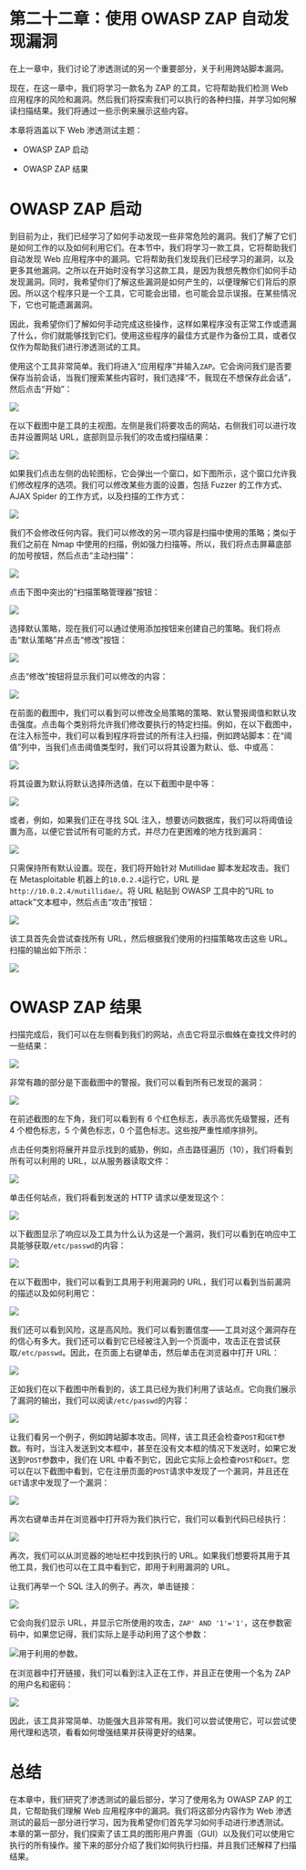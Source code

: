 # 第二十二章：使用 OWASP ZAP 自动发现漏洞

在上一章中，我们讨论了渗透测试的另一个重要部分，关于利用跨站脚本漏洞。

现在，在这一章中，我们将学习一款名为 ZAP 的工具，它将帮助我们检测 Web 应用程序的风险和漏洞。然后我们将探索我们可以执行的各种扫描，并学习如何解读扫描结果。我们将通过一些示例来展示这些内容。

本章将涵盖以下 Web 渗透测试主题：

+   OWASP ZAP 启动

+   OWASP ZAP 结果

# OWASP ZAP 启动

到目前为止，我们已经学习了如何手动发现一些非常危险的漏洞。我们了解了它们是如何工作的以及如何利用它们。在本节中，我们将学习一款工具，它将帮助我们自动发现 Web 应用程序中的漏洞。它将帮助我们发现我们已经学习的漏洞，以及更多其他漏洞。之所以在开始时没有学习这款工具，是因为我想先教你们如何手动发现漏洞。同时，我希望你们了解这些漏洞是如何产生的，以便理解它们背后的原因。所以这个程序只是一个工具，它可能会出错，也可能会显示误报。在某些情况下，它也可能遗漏漏洞。

因此，我希望你们了解如何手动完成这些操作，这样如果程序没有正常工作或遗漏了什么，你们就能够找到它们。使用这些程序的最佳方式是作为备份工具，或者仅仅作为帮助我们进行渗透测试的工具。

使用这个工具非常简单。我们将进入“应用程序”并输入`ZAP`。它会询问我们是否要保存当前会话，当我们搜索某些内容时，我们选择“不，我现在不想保存此会话”，然后点击“开始”：

![](img/5a68f4a2-fe59-4add-a48b-a831b17b0b77.png)

在以下截图中是工具的主视图。左侧是我们将要攻击的网站，右侧我们可以进行攻击并设置网站 URL，底部则显示我们的攻击或扫描结果：

![](img/aad43298-5494-4e63-8b1e-0d9cfb41c7a9.png)

如果我们点击左侧的齿轮图标，它会弹出一个窗口，如下图所示，这个窗口允许我们修改程序的选项。我们可以修改某些方面的设置，包括 Fuzzer 的工作方式、AJAX Spider 的工作方式，以及扫描的工作方式：

![](img/008df137-c183-4b4e-9a2a-a3f5f13b90f2.png)

我们不会修改任何内容。我们可以修改的另一项内容是扫描中使用的策略；类似于我们之前在 Nmap 中使用的扫描，例如强力扫描等。所以，我们将点击屏幕底部的加号按钮，然后点击“主动扫描”：

![](img/f4f7002d-34fb-46cc-889d-8e7efe43a1fb.png)

点击下图中突出的“扫描策略管理器”按钮：

![](img/b6221304-e6f6-4afe-bd44-3a583d5576c1.png)

选择默认策略，现在我们可以通过使用添加按钮来创建自己的策略。我们将点击“默认策略”并点击“修改”按钮：

![](img/8a9b4f1b-dfd7-420e-af60-72603dd6715b.png)

点击“修改”按钮将显示我们可以修改的内容：

![](img/bef906d4-2ff3-445f-8869-c45a4b37f4ac.png)

在前面的截图中，我们可以看到可以修改全局策略的策略、默认警报阈值和默认攻击强度。点击每个类别将允许我们修改要执行的特定扫描。例如，在以下截图中，在注入标签中，我们可以看到程序将尝试的所有注入扫描，例如跨站脚本：在“阈值”列中，当我们点击阈值类型时，我们可以将其设置为默认、低、中或高：

![](img/b35f5937-dcad-484a-b1db-abcb130251cb.png)

将其设置为默认将默认选择所选值，在以下截图中是中等：

![](img/5ff94e33-1ed5-4f3c-8fbe-8ec8e5f3f1ee.png)

或者，例如，如果我们正在寻找 SQL 注入，想要访问数据库，我们可以将阈值设置为高，以便它尝试所有可能的方式，并尽力在更困难的地方找到漏洞：

![](img/89a7a2bf-af2e-4c59-ab12-e0df5488ce0c.png)

只需保持所有默认设置。现在，我们将开始针对 Mutillidae 脚本发起攻击。我们在 Metasploitable 机器上的`10.0.2.4`运行它，URL 是`http://10.0.2.4/mutillidae/`。将 URL 粘贴到 OWASP 工具中的“URL to attack”文本框中，然后点击“攻击”按钮：

![](img/b5d57c22-2cee-47ed-a778-8d0071b66542.png)

该工具首先会尝试查找所有 URL，然后根据我们使用的扫描策略攻击这些 URL。扫描的输出如下所示：

![](img/f2dba94f-eb42-4705-aa1f-210c2df81360.png)

# OWASP ZAP 结果

扫描完成后，我们可以在左侧看到我们的网站，点击它将显示蜘蛛在查找文件时的一些结果：

![](img/bcaab2c3-7758-4ad5-839d-ba22e360e192.png)

非常有趣的部分是下面截图中的警报。我们可以看到所有已发现的漏洞：

![](img/ff31805c-b290-410f-b55b-48454294dfb4.png)

在前述截图的左下角，我们可以看到有 6 个红色标志，表示高优先级警报，还有 4 个橙色标志，5 个黄色标志，0 个蓝色标志。这些按严重性顺序排列。

点击任何类别将展开并显示找到的威胁，例如，点击路径遍历（10），我们将看到所有可以利用的 URL，以从服务器读取文件：

![](img/46eb2954-4f04-40b9-a714-ef98ef4be8a5.png)

单击任何站点，我们将看到发送的 HTTP 请求以便发现这个：

![](img/f1d24a90-02ce-4f23-937a-c66953e49238.png)

以下截图显示了响应以及工具为什么认为这是一个漏洞，我们可以看到在响应中工具能够获取`/etc/passwd`的内容：

![](img/a74d3604-bc84-4adc-9aa0-a6684d820d4a.png)

在以下截图中，我们可以看到工具用于利用漏洞的 URL，我们可以看到当前漏洞的描述以及如何利用它：

![](img/3b5df714-07f9-4270-9d18-634d85f37493.png)

我们还可以看到风险，这是高风险。我们可以看到置信度——工具对这个漏洞存在的信心有多大。我们还可以看到它已经被注入到一个页面中，攻击正在尝试获取`/etc/passwd`。因此，在页面上右键单击，然后单击在浏览器中打开 URL：

![](img/a83090ba-5317-4d2b-8cf3-e80840f3b09e.png)

正如我们在以下截图中所看到的，该工具已经为我们利用了该站点。它向我们展示了漏洞的输出，我们可以阅读`/etc/passwd`的内容：

![](img/af179346-1b94-4fb0-a83d-202748a4105b.png)

让我们看另一个例子，例如跨站脚本攻击。同样，该工具还会检查`POST`和`GET`参数。有时，当注入发送到文本框中，甚至在没有文本框的情况下发送时，如果它发送到`POST`参数中，我们在 URL 中看不到它，因此它实际上会检查`POST`和`GET`。您可以在以下截图中看到，它在注册页面的`POST`请求中发现了一个漏洞，并且还在`GET`请求中发现了一个漏洞：

![](img/af264dbe-bb3b-4eb7-96b5-9f79ffdf7175.png)

再次右键单击并在浏览器中打开将为我们执行它，我们可以看到代码已经执行：

![](img/513e92c9-a2f8-43d3-b0a5-6bcb28a043f6.png)

再次，我们可以从浏览器的地址栏中找到执行的 URL。如果我们想要将其用于其他工具，我们也可以在工具中看到它，即用于利用漏洞的 URL。

让我们再举一个 SQL 注入的例子。再次，单击链接：

![](img/f899b91f-3d21-4999-8853-cb78327de528.png)

它会向我们显示 URL，并显示它所使用的攻击，`ZAP' AND '1'='1'`，这在参数密码中，如果您记得，我们实际上是手动利用了这个参数：

![](img/75148178-66f4-4a8b-b0cd-c61dbc3a0950.png)用于利用的参数。

在浏览器中打开链接，我们可以看到注入正在工作，并且正在使用一个名为 ZAP 的用户名和密码：

![](img/7e778adb-250f-41dd-9efb-feee4d6b3174.png)

因此，该工具非常简单、功能强大且非常有用。我们可以尝试使用它，可以尝试使用代理和选项，看看如何增强结果并获得更好的结果。

# 总结

在本章中，我们研究了渗透测试的最后部分，学习了使用名为 OWASP ZAP 的工具，它帮助我们理解 Web 应用程序中的漏洞。我们将这部分内容作为 Web 渗透测试的最后一部分进行学习，因为我希望你们首先学习如何手动进行渗透测试。 本章的第一部分，我们探索了该工具的图形用户界面（GUI）以及我们可以使用它执行的所有操作。接下来的部分介绍了我们如何执行扫描，并且我们还解释了扫描结果。

